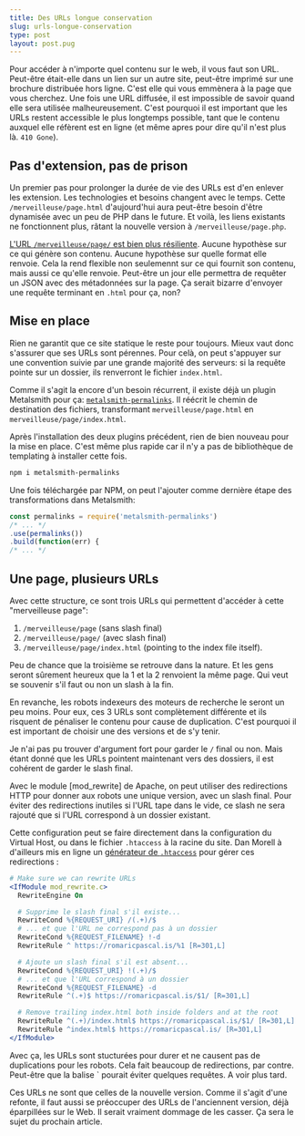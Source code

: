 ```yaml
---
title: Des URLs longue conservation
slug: urls-longue-conservation
type: post
layout: post.pug
---
```

Pour accéder à n'importe quel contenu sur le web, il vous faut son URL. Peut-être était-elle dans un lien sur un autre site, peut-être imprimé sur une brochure distribuée hors ligne. C'est elle qui vous emmènera à la page que vous cherchez. Une fois une URL diffusée, il est impossible de savoir quand elle sera utilisée malheureusement. C'est pourquoi il est important que les URLs restent accessible le plus longtemps possible, tant que le contenu auxquel elle réfèrent est en ligne (et même apres pour dire qu'il n'est plus là. `410 Gone`).

Pas d'extension, pas de prison
---

Un premier pas pour prolonger la durée de vie des URLs est d'en enlever les extension. Les technologies et besoins changent avec le temps. Cette `/merveilleuse/page.html` d'aujourd'hui aura peut-être besoin d'être dynamisée avec un peu de PHP dans le future. Et voilà, les liens existants ne fonctionnent plus, râtant la nouvelle version à `/merveilleuse/page.php`.

<a href="https://www.w3.org/Provider/Style/URI" hreflang="en">L'URL `/merveilleuse/page/` est bien plus résiliente</a>. Aucune hypothèse sur ce qui génère son contenu. Aucune hypothèse sur quelle format elle renvoie. Cela la rend flexible non seulemennt sur ce qui fournit son contenu, mais aussi ce qu'elle renvoie. Peut-être un jour elle permettra de requêter un JSON avec des métadonnées sur la page. Ça serait bizarre d'envoyer une requête terminant en `.html` pour ça, non?

Mise en place
---

Rien ne garantit que ce site statique le reste pour toujours. Mieux vaut donc s'assurer que ses URLs sont pérennes. Pour celà, on peut s'appuyer sur une convention suivie par une grande majorité des serveurs: si la requête pointe sur un dossier, ils renverront le fichier `index.html`.

Comme il s'agit la encore d'un besoin récurrent, il existe déjà un plugin Metalsmith pour ça: <a href="https://github.com/segmentio/metalsmith-permalinks" hreflang="en">`metalsmith-permalinks`</a>. Il réécrit le chemin de destination des fichiers, transformant `merveilleuse/page.html` en `merveilleuse/page/index.html`.

Après l'installation des deux plugins précédent, rien de bien nouveau pour la mise en place. C'est même plus rapide car il n'y a pas de bibliothèque de templating à installer cette fois.

```sh
npm i metalsmith-permalinks
```

Une fois téléchargée par NPM, on peut l'ajouter comme dernière étape des transformations dans Metalsmith:

```js
const permalinks = require('metalsmith-permalinks')
/* ... */
.use(permalinks())
.build(function(err) {
/* ... */
```

Une page, plusieurs URLs
---

Avec cette structure, ce sont trois URLs qui permettent d'accéder à cette "merveilleuse page":

1. `/merveilleuse/page` (sans slash final)
2. `/merveilleuse/page/` (avec slash final)
3. `/merveilleuse/page/index.html` (pointing to the index file itself).

Peu de chance que la troisième se retrouve dans la nature. Et les gens seront sûrement heureux que la 1 et la 2 renvoient la même page. Qui veut se souvenir s'il faut ou non un slash à la fin.

En revanche, les robots indexeurs des moteurs de recherche le seront un peu moins. Pour eux, ces 3 URLs sont complètement différente et ils risquent de pénaliser le contenu pour cause de duplication. C'est pourquoi il est important de choisir une des versions et de s'y tenir.

Je n'ai pas pu trouver d'argument fort pour garder le `/` final ou non. Mais étant donné que les URLs pointent maintenant vers des dossiers, il est cohérent de garder le slash final.

Avec le module [mod_rewrite] de Apache, on peut utiliser des redirections HTTP pour donner aux robots une unique version, avec un slash final. Pour éviter des redirections inutiles si l'URL tape dans le vide, ce slash ne sera rajouté que si l'URL correspond à un dossier existant.

Cette configuration peut se faire directement dans la configuration du Virtual Host, ou dans le fichier `.htaccess` à la racine du site. Dan Morell à d'ailleurs mis en ligne un <a href="https://www.danielmorell.com/tools/htaccess/redirect-generator" hreflang="en">générateur de `.htaccess`</a> pour gérer ces redirections :

```apache
# Make sure we can rewrite URLs
<IfModule mod_rewrite.c>
  RewriteEngine On

  # Supprime le slash final s'il existe...
  RewriteCond %{REQUEST_URI} /(.+)/$
  # ... et que l'URL ne correspond pas à un dossier
  RewriteCond %{REQUEST_FILENAME} !-d
  RewriteRule ^ https://romaricpascal.is/%1 [R=301,L]

  # Ajoute un slash final s'il est absent...
  RewriteCond %{REQUEST_URI} !(.+)/$
  # ... et que l'URL correspond à un dossier
  RewriteCond %{REQUEST_FILENAME} -d
  RewriteRule ^(.+)$ https://romaricpascal.is/$1/ [R=301,L]

  # Remove trailing index.html both inside folders and at the root
  RewriteRule ^(.+)/index.html$ https://romaricpascal.is/$1/ [R=301,L]
  RewriteRule ^index.html$ https://romaricpascal.is/ [R=301,L]
</IfModule>
```

Avec ça, les URLs sont stucturées pour durer et ne causent pas de duplications pour les robots. Cela fait beaucoup de redirections, par contre. Peut-être que la balise `<link rel="canonical"> pourait éviter quelques requêtes. A voir plus tard.

Ces URLs ne sont que celles de la nouvelle version. Comme il s'agit d'une refonte, il faut aussi se préoccuper des URLs de l'anciennent version, déjà éparpillées sur le Web. Il serait vraiment dommage de les casser. Ça sera le sujet du prochain article.
